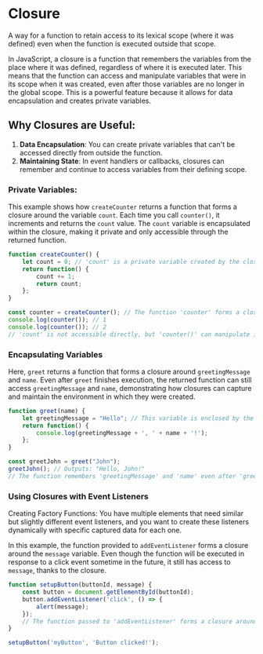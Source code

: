 # Closure  
A way for a function to retain access to its lexical scope (where it was defined) even when the function is executed outside that scope.

In JavaScript, a closure is a function that remembers the variables from the place where it was defined, regardless of where it is executed later. This means that the function can access and manipulate variables that were in its scope when it was created, even after those variables are no longer in the global scope. This is a powerful feature because it allows for data encapsulation and creates private variables.


## Why Closures are Useful:

1.  **Data Encapsulation**: You can create private variables that can't be accessed directly from outside the function.
2.  **Maintaining State**: In event handlers or callbacks, closures can remember and continue to access variables from their defining scope.

### Private Variables: 

This example shows how `createCounter` returns a function that forms a closure around the variable `count`. Each time you call `counter()`, it increments and returns the `count` value. The `count` variable is encapsulated within the closure, making it private and only accessible through the returned function.

```js
function createCounter() {
    let count = 0; // 'count' is a private variable created by the closure
    return function() {
        count += 1;
        return count;
    };
}

const counter = createCounter(); // The function 'counter' forms a closure around 'count'
console.log(counter()); // 1
console.log(counter()); // 2
// 'count' is not accessible directly, but 'counter()' can manipulate it


```

### Encapsulating Variables
Here, `greet` returns a function that forms a closure around `greetingMessage` and `name`. Even after `greet` finishes execution, the returned function can still access `greetingMessage` and `name`, demonstrating how closures can capture and maintain the environment in which they were created.

```js
function greet(name) {
    let greetingMessage = "Hello"; // This variable is enclosed by the returned function
    return function() {
        console.log(greetingMessage + ', ' + name + '!');
    };
}

const greetJohn = greet("John");
greetJohn(); // Outputs: "Hello, John!"
// The function remembers 'greetingMessage' and 'name' even after 'greet' has finished executing

```

### Using Closures with Event Listeners 
Creating Factory Functions: You have multiple elements that need similar but slightly different event listeners, and you want to create these listeners dynamically with specific captured data for each one.


In this example, the function provided to `addEventListener` forms a closure around the `message` variable. Even though the function will be executed in response to a click event sometime in the future, it still has access to `message`, thanks to the closure.


```js
function setupButton(buttonId, message) {
    const button = document.getElementById(buttonId);
    button.addEventListener('click', () => {
        alert(message);
    });
    // The function passed to 'addEventListener' forms a closure around 'message'
}

setupButton('myButton', 'Button clicked!');
```